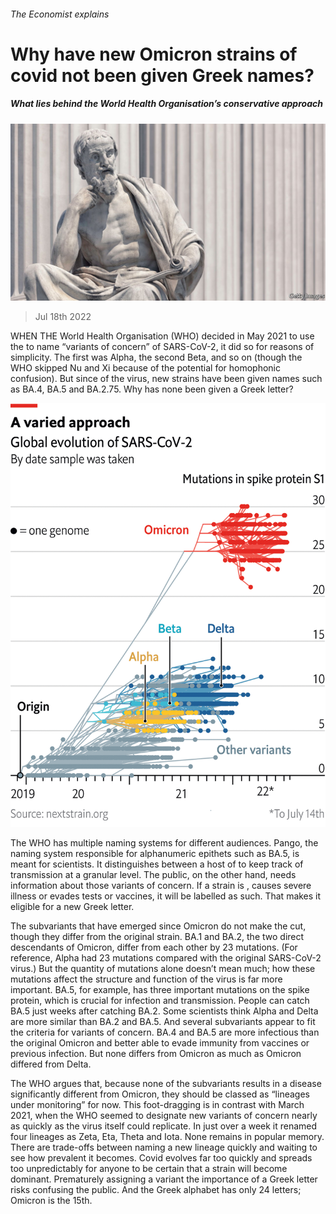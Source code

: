 ###### The Economist explains

# Why have new Omicron strains of covid not been given Greek names? 

##### What lies behind the World Health Organisation’s conservative approach 

![image](images/20220716_BLP514.jpg) 

> Jul 18th 2022 

WHEN THE World Health Organisation (WHO) decided in May 2021 to use the  to name “variants of concern” of SARS-CoV-2, it did so for reasons of simplicity. The first was Alpha, the second Beta, and so on (though the WHO skipped Nu and Xi because of the potential for homophonic confusion). But since  of the virus, new strains have been given names such as BA.4, BA.5 and BA.2.75. Why has none been given a Greek letter? 

![image](images/20220723_WOC206.png) 


The WHO has multiple naming systems for different audiences. Pango, the naming system responsible for alphanumeric epithets such as BA.5, is meant for scientists. It distinguishes between a host of  to keep track of transmission at a granular level. The public, on the other hand, needs information about those variants of concern. If a strain is , causes severe illness or evades tests or vaccines, it will be labelled as such. That makes it eligible for a new Greek letter. 

The subvariants that have emerged since Omicron do not make the cut, though they differ from the original strain. BA.1 and BA.2, the two direct descendants of Omicron, differ from each other by 23 mutations. (For reference, Alpha had 23 mutations compared with the original SARS-CoV-2 virus.) But the quantity of mutations alone doesn’t mean much; how these mutations affect the structure and function of the virus is far more important. ​BA.5, for example, has three important mutations on the spike protein, which is crucial for infection and transmission​. People can catch BA.5 just weeks after catching BA.2. Some scientists think Alpha and Delta are more similar than BA.2 and BA.5. And several subvariants appear to fit the criteria for variants of concern. BA.4 and BA.5 are more infectious than the original Omicron and better able to evade immunity from vaccines or previous infection. But none differs from Omicron as much as Omicron differed from Delta.

The WHO argues that, because none of the subvariants results in a disease significantly different from Omicron, they should be classed as “lineages under monitoring” for now. This foot-dragging is in contrast with March 2021, when the WHO seemed to designate new variants of concern nearly as quickly as the virus itself could replicate. In just over a week it renamed four lineages as Zeta, Eta, Theta and Iota. None remains in popular memory. There are trade-offs between naming a new lineage quickly and waiting to see how prevalent it becomes. Covid evolves far too quickly and spreads too unpredictably for anyone to be certain that a strain will become dominant. Prematurely assigning a variant the importance of a Greek letter risks confusing the public. And the Greek alphabet has only 24 letters; Omicron is the 15th. 






